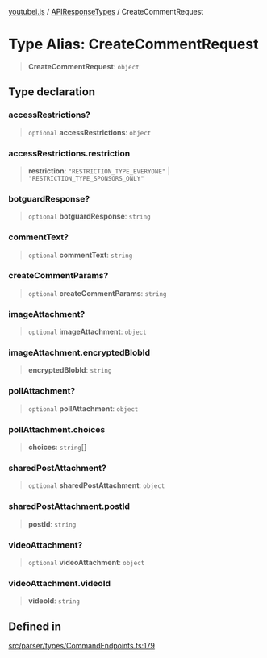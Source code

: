 [youtubei.js](../../../README.md) / [APIResponseTypes](../README.md) / CreateCommentRequest

# Type Alias: CreateCommentRequest

> **CreateCommentRequest**: `object`

## Type declaration

### accessRestrictions?

> `optional` **accessRestrictions**: `object`

### accessRestrictions.restriction

> **restriction**: `"RESTRICTION_TYPE_EVERYONE"` \| `"RESTRICTION_TYPE_SPONSORS_ONLY"`

### botguardResponse?

> `optional` **botguardResponse**: `string`

### commentText?

> `optional` **commentText**: `string`

### createCommentParams?

> `optional` **createCommentParams**: `string`

### imageAttachment?

> `optional` **imageAttachment**: `object`

### imageAttachment.encryptedBlobId

> **encryptedBlobId**: `string`

### pollAttachment?

> `optional` **pollAttachment**: `object`

### pollAttachment.choices

> **choices**: `string`[]

### sharedPostAttachment?

> `optional` **sharedPostAttachment**: `object`

### sharedPostAttachment.postId

> **postId**: `string`

### videoAttachment?

> `optional` **videoAttachment**: `object`

### videoAttachment.videoId

> **videoId**: `string`

## Defined in

[src/parser/types/CommandEndpoints.ts:179](https://github.com/LuanRT/YouTube.js/blob/e54e499ff553dab51e6d9d1aebc090b50fec29ba/src/parser/types/CommandEndpoints.ts#L179)
